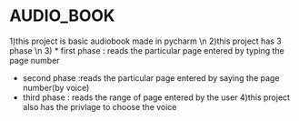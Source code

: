 # AUDIO_BOOK
1)this project is basic audiobook made in pycharm \n
2)this project has 3 phase \n
3) * first phase : reads the particular page entered by typing the page number  
   * second phase :reads the particular page entered by saying the page number(by voice)
   * third phase : reads the range of page entered by the user
4)this project also has the privlage to choose the voice
